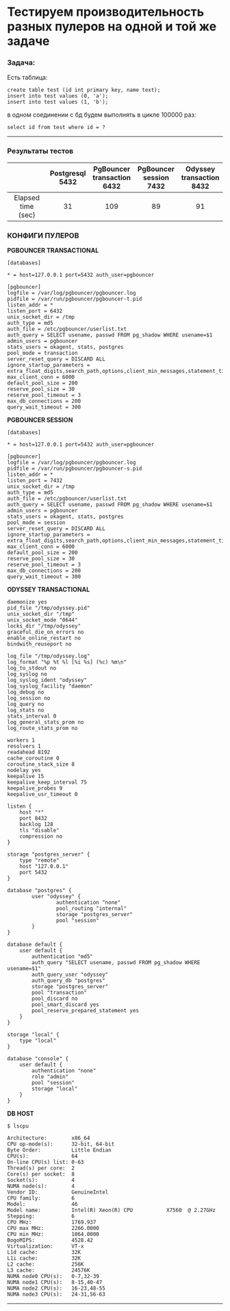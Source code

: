# Тестируем производительность разных пулеров на одной и той же задаче

### Задача:

Есть таблица:
```roomsql
create table test (id int primary key, name text);
insert into test values (0, 'a');
insert into test values (1, 'b');
```
в одном соединении с бд будем выполнять в цикле 100000 раз:
```roomsql
select id from test where id = ?
```

---

### Результаты тестов

|                        | Postgresql<br/>5432 | PgBouncer<br/>transaction<br/>6432 | PgBouncer<br/>session<br/>7432 | Odyssey<br/>transaction<br/>8432 |
|:----------------------:|:-------------------:|:----------------------------------:|:------------------------------:|:--------------------------------:|
| Elapsed time<br/>(sec) |         31          |                109                 |               89               |                91                |


### КОНФИГИ ПУЛЕРОВ

**PGBOUNCER TRANSACTIONAL**

```
[databases]

* = host=127.0.0.1 port=5432 auth_user=pgbouncer

[pgbouncer]
logfile = /var/log/pgbouncer/pgbouncer.log
pidfile = /var/run/pgbouncer/pgbouncer-t.pid
listen_addr = *
listen_port = 6432
unix_socket_dir = /tmp
auth_type = md5
auth_file = /etc/pgbouncer/userlist.txt
auth_query = SELECT usename, passwd FROM pg_shadow WHERE usename=$1
admin_users = pgbouncer
stats_users = okagent, stats, postgres
pool_mode = transaction
server_reset_query = DISCARD ALL
ignore_startup_parameters = extra_float_digits,search_path,options,client_min_messages,statement_timeout
max_client_conn = 6000
default_pool_size = 200
reserve_pool_size = 30
reserve_pool_timeout = 3
max_db_connections = 200
query_wait_timeout = 300
```

**PGBOUNCER SESSION**

```
[databases]

* = host=127.0.0.1 port=5432 auth_user=pgbouncer

[pgbouncer]
logfile = /var/log/pgbouncer/pgbouncer.log
pidfile = /var/run/pgbouncer/pgbouncer-s.pid
listen_addr = *
listen_port = 7432
unix_socket_dir = /tmp
auth_type = md5
auth_file = /etc/pgbouncer/userlist.txt
auth_query = SELECT usename, passwd FROM pg_shadow WHERE usename=$1
admin_users = pgbouncer
stats_users = okagent, stats, postgres
pool_mode = session
server_reset_query = DISCARD ALL
ignore_startup_parameters = extra_float_digits,search_path,options,client_min_messages,statement_timeout
max_client_conn = 6000
default_pool_size = 200
reserve_pool_size = 30
reserve_pool_timeout = 3
max_db_connections = 200
query_wait_timeout = 300
```
**ODYSSEY TRANSACTIONAL**

```
daemonize yes
pid_file "/tmp/odyssey.pid"
unix_socket_dir "/tmp"
unix_socket_mode "0644"
locks_dir "/tmp/odyssey"
graceful_die_on_errors no
enable_online_restart no
bindwith_reuseport no

log_file "/tmp/odyssey.log"
log_format "%p %t %l [%i %s] (%c) %m\n"
log_to_stdout no
log_syslog no
log_syslog_ident "odyssey"
log_syslog_facility "daemon"
log_debug no
log_session no
log_query no
log_stats no
stats_interval 0
log_general_stats_prom no
log_route_stats_prom no

workers 1
resolvers 1
readahead 8192
cache_coroutine 0
coroutine_stack_size 8
nodelay yes
keepalive 15
keepalive_keep_interval 75
keepalive_probes 9
keepalive_usr_timeout 0

listen {
	host "*"
	port 8432
	backlog 128
	tls "disable"
	compression no
}

storage "postgres_server" {
	type "remote"
	host "127.0.0.1"
	port 5432
}

database "postgres" {
        user "odyssey" {
                authentication "none"
                pool_routing "internal"
                storage "postgres_server"
                pool "session"
        }
}

database default {
	user default {
		authentication "md5"
		auth_query "SELECT usename, passwd FROM pg_shadow WHERE usename=$1"
		auth_query_user "odyssey"
		auth_query_db "postgres"
		storage "postgres_server"
		pool "transaction"
		pool_discard no
		pool_smart_discard yes
		pool_reserve_prepared_statement yes
	}
}

storage "local" {
	type "local"
}

database "console" {
	user default {
		authentication "none"
		role "admin"
		pool "session"
		storage "local"
	}
}
```

**DB HOST**

```shell
$ lscpu

Architecture:        x86_64
CPU op-mode(s):      32-bit, 64-bit
Byte Order:          Little Endian
CPU(s):              64
On-line CPU(s) list: 0-63
Thread(s) per core:  2
Core(s) per socket:  8
Socket(s):           4
NUMA node(s):        4
Vendor ID:           GenuineIntel
CPU family:          6
Model:               46
Model name:          Intel(R) Xeon(R) CPU           X7560  @ 2.27GHz
Stepping:            6
CPU MHz:             1769.937
CPU max MHz:         2266.0000
CPU min MHz:         1064.0000
BogoMIPS:            4528.42
Virtualization:      VT-x
L1d cache:           32K
L1i cache:           32K
L2 cache:            256K
L3 cache:            24576K
NUMA node0 CPU(s):   0-7,32-39
NUMA node1 CPU(s):   8-15,40-47
NUMA node2 CPU(s):   16-23,48-55
NUMA node3 CPU(s):   24-31,56-63
```

---